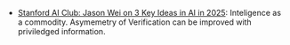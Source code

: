
- [Stanford AI Club: Jason Wei on 3 Key Ideas in AI in 2025](https://www.youtube.com/watch?v=b6Doq2fz81U): Inteligence as a commodity. Asymemetry of Verification can be improved with priviledged information.
